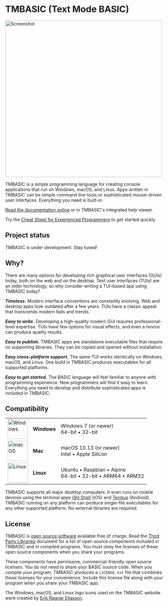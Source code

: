 # TMBASIC <wbr><span class="tagline">(Text Mode BASIC)</span>

<!-- See DEVELOPERS.md for instructions on generating this screenshot. -->
<a href="https://tmbasic.com/screenshot.png"><img src="https://tmbasic.com/screenshot.png" alt="Screenshot" class="screenshot" width="500"></a>

TMBASIC is a simple programming language for creating console applications that run on Windows, macOS, and Linux.
Apps written in TMBASIC can be simple command line tools or sophisticated mouse-driven user interfaces.
Everything you need is built-in.

[Read the documentation online](https://tmbasic.com/doc.html) or in TMBASIC's integrated help viewer.

Try the [Cheat Sheet for Experienced Programmers](https://tmbasic.com/cheat.html) to get started quickly.

## Project status
TMBASIC is under development. Stay tuned!

## Why?

There are many options for developing rich graphical user interfaces (GUIs) today, both on the web and on the desktop. Text user interfaces (TUIs) are an older technology, so why consider writing a TUI-based app using TMBASIC today?

<strong><i>Timeless.</i></strong> Modern interface conventions are constantly evolving. Web and desktop apps look outdated after a few years. TUIs have a classic appeal that transcends modern fads and trends.

<strong><i>Easy to write.</i></strong> Developing a high-quality modern GUI requires professional-level expertise. TUIs have few options for visual effects, and even a novice can produce quality results.

<strong><i>Easy to publish.</i></strong> TMBASIC apps are standalone executable files that require no supporting libraries. They can be copied and opened without installation.

<strong><i>Easy cross-platform support.</i></strong> The same TUI works identically on Windows, macOS, and Linux. One build in TMBASIC produces executables for all supported platforms.

<strong><i>Easy to get started.</i></strong> The BASIC language will feel familiar to anyone with programming experience. New programmers will find it easy to learn. Everything you need to develop and distribute sophisticated apps is included in TMBASIC.

## Compatibility

<div id="platformSupportTable">

<table><tr><td><img src="https://tmbasic.com/windows-logo.png" width=64 height=64 alt="Windows"></td><td><strong>Windows</strong></td><td><span class="arch">Windows 7 (or newer)<br>64-bit &bull; 32-bit</span></td></tr><tr><td><img src="https://tmbasic.com/apple-logo.png" width=64 height=64 alt="macOS"></td><td><strong>Mac</strong></td><td><span class="arch">macOS 10.13 (or newer)<br>Intel &bull; Apple Silicon</span></td><tr><td><img src="https://tmbasic.com/linux-logo.png" width=64 height=64 alt="Linux"></td><td><strong>Linux</strong></td><td><span class="arch">Ubuntu &bull; Raspbian &bull; Alpine<br>64-bit &bull; 32-bit &bull; ARM64 &bull; ARM32</span></td></tr></table>

</div>

TMBASIC supports all major desktop computers. It even runs on mobile devices using the terminal apps <a href="https://apps.apple.com/us/app/ish-shell/id1436902243">iSH Shell</a> (iOS) and <a href="https://termux.com/">Termux</a> (Android). TMBASIC running on any platform can produce single-file executables for any other supported platform. No external libraries are required.

## License
TMBASIC is [open source software](https://en.wikipedia.org/wiki/Open-source_software) available free of charge. Read the [Third Party Libraries](https://github.com/electroly/tmbasic/blob/master/doc/third-party-libraries.md) document for a list of open source components included in TMBASIC and in compiled programs. You must obey the licenses of these open source components when you share your programs.

These components have permissive, commercial-friendly open source licenses. You do not need to share your BASIC source code. When you compile your program, TMBASIC produces a `LICENSE.txt` file that combines these licenses for your convenience. Include this license file along with your program when you share your TMBASIC app.

The Windows, macOS, and Linux logo icons used on the TMBASIC website were created by [Erik Ragnar Eliasson](https://www.iconfinder.com/Erik_Rgnr).
